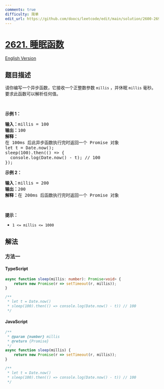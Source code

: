 ```yaml
---
comments: true
difficulty: 简单
edit_url: https://github.com/doocs/leetcode/edit/main/solution/2600-2699/2621.Sleep/README.md
---
```


<!-- problem:start -->

# [2621. 睡眠函数](https://leetcode.cn/problems/sleep)

[English Version](/solution/2600-2699/2621.Sleep/README_EN.md)

## 题目描述

<!-- description:start -->

<p>请你编写一个异步函数，它接收一个正整数参数 <code>millis</code>&nbsp;，并休眠 <code>millis</code> 毫秒。要求此函数可以解析任何值。</p>

<p>&nbsp;</p>

<p><b>示例 1：</b></p>

<pre>
<b>输入：</b>millis = 100
<b>输出：</b>100
<b>解释：</b>
在 100ms 后此异步函数执行完时返回一个 Promise 对象
let t = Date.now();
sleep(100).then(() =&gt; {
  console.log(Date.now() - t); // 100
});
</pre>

<p><b>示例 2：</b></p>

<pre>
<b>输入：</b>millis = 200
<b>输出：</b>200
<b>解释：</b>在 200ms 后函数执行完时返回一个 Promise 对象
</pre>

<p>&nbsp;</p>

<p><b>提示：</b></p>

<ul>
	<li><code>1 &lt;= millis &lt;= 1000</code></li>
</ul>

<!-- description:end -->

## 解法

<!-- solution:start -->

### 方法一

<!-- tabs:start -->

#### TypeScript

```ts
async function sleep(millis: number): Promise<void> {
    return new Promise(r => setTimeout(r, millis));
}

/**
 * let t = Date.now()
 * sleep(100).then(() => console.log(Date.now() - t)) // 100
 */
```

#### JavaScript

```js
/**
 * @param {number} millis
 * @return {Promise}
 */
async function sleep(millis) {
    return new Promise(r => setTimeout(r, millis));
}

/**
 * let t = Date.now()
 * sleep(100).then(() => console.log(Date.now() - t)) // 100
 */
```

<!-- tabs:end -->

<!-- solution:end -->

<!-- problem:end -->
